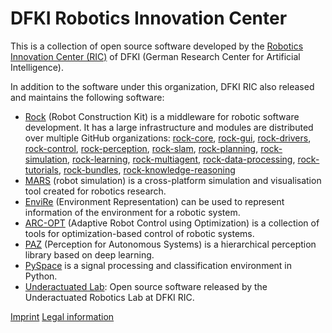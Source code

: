 # DFKI Robotics Innovation Center

This is a collection of open source software developed by the
[Robotics Innovation Center (RIC)](https://robotik.dfki-bremen.de/en/startpage.html) of DFKI (German Research Center for Artificial Intelligence).

In addition to the software under this organization, DFKI RIC also released
and maintains the following software:

* [Rock](https://rock-robotics.org) (Robot Construction Kit) is a middleware
  for robotic software development. It has a large infrastructure and modules
  are distributed over multiple GitHub organizations:
  [rock-core](https://github.com/rock-core),
  [rock-gui](https://github.com/rock-gui),
  [rock-drivers](https://github.com/rock-drivers),
  [rock-control](https://github.com/rock-control),
  [rock-perception](https://github.com/rock-perception),
  [rock-slam](https://github.com/rock-slam),
  [rock-planning](https://github.com/rock-planning),
  [rock-simulation](https://github.com/rock-simulation),
  [rock-learning](https://github.com/rock-learning),
  [rock-multiagent](https://github.com/rock-multiagent),
  [rock-data-processing](https://github.com/rock-data-processing),
  [rock-tutorials](https://github.com/rock-tutorials),
  [rock-bundles](https://github.com/rock-bundles),
  [rock-knowledge-reasoning](https://github.com/rock-knowledge-reasoning/)
* [MARS](https://rock-simulation.github.io/mars/) (robot simulation) is a
  cross-platform simulation and visualisation tool created for robotics
  research.
* [EnviRe](https://github.com/envire) (Environment Representation) can be
  used to represent information of the environment for a robotic system.
* [ARC-OPT](https://github.com/ARC-OPT) (Adaptive Robot Control using
  Optimization) is a collection of tools for optimization-based control of
  robotic systems.
* [PAZ](https://github.com/oarriaga/paz) (Perception for Autonomous Systems)
  is a hierarchical perception library based on deep learning.
* [PySpace](http://pyspace.github.io/pyspace/) is a signal processing and
  classification environment in Python.
* [Underactuated Lab](https://github.com/dfki-ric-underactuated-lab):
  Open source software released by the Underactuated Robotics Lab at DFKI RIC.

[Imprint](https://dfki-ric.github.io/Imprint/)
[Legal information](https://robotik.dfki-bremen.de/en/legal-information.html)

